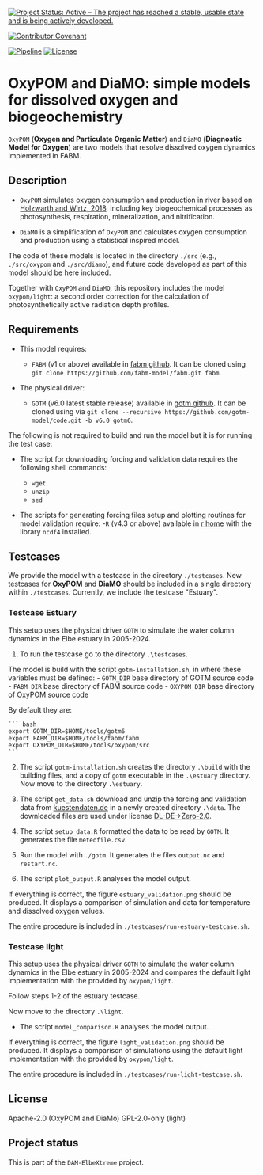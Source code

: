<!--
SPDX-FileCopyrightText: 2025 Helmholtz-Zentrum hereon GmbH
SPDX-License-Identifier: CC0-1.0
SPDX-FileContributor Ovidio Garcia-Oliva <ovidio.garcia@hereon.de>
-->

<!--
[![Open Code](https://img.shields.io/badge/_%3C%2F%3E-open_code-92c02e?logo=gnometerminal&logoColor=lightblue&link=https://www.comses.net/resources/open-code-badge/)](LINK HERE)
[![DOI](https://zenodo.org/badge/DOI/10.5281/zenodo.8430014.svg)](LINK HERE)
[![JOSS status](https://joss.theoj.org/papers/84a737c77c6d676d0aefbcef8974b138/status.svg)](LINK HERE)
-->
[![Project Status: Active – The project has reached a stable, usable state and is being actively developed.](https://www.repostatus.org/badges/latest/active.svg)](https://www.repostatus.org/#active)
<!--
[![OpenSSF Best Practices](https://bestpractices.coreinfrastructure.org/projects/7240/badge)](https://bestpractices.coreinfrastructure.org/projects/7240)
-->
[![Contributor Covenant](https://img.shields.io/badge/Contributor%20Covenant-2.1-4baaaa.svg)](./doc/contributing/code_of_conduct.md)
<!-- For this we need to open the repo
[![REUSE status](https://api.reuse.software/badge/github.com/fsfe/reuse-tool)](https://api.reuse.software/info/codebase.helmholtz.cloud/mussel/netlogo-northsea-species)
-->
<!-- [![Prettier style](https://img.shields.io/badge/code_style-prettier-ff69b4.svg?style=flat-square)](https://github.com/prettier/prettier)
[![CodeFactor](https://www.codefactor.io/repository/github/platipodium/vinos/badge)](https://www.codefactor.io/repository/github/platipodium/vinos
-->
[![Pipeline](https://codebase.helmholtz.cloud/dam-elbextreme/oxypom/badges/main/pipeline.svg)](https://codebase.helmholtz.cloud/dam-elbextreme/oxypom/-/pipelines)
[![License](https://img.shields.io/badge/License-Apache%202.0-blue.svg)](./LICENSES/Apache-2.0.txt)

# OxyPOM and DiaMO: simple models for dissolved oxygen and biogeochemistry

`OxyPOM` (**Oxygen and Particulate Organic Matter**) and `DiaMO` (**Diagnostic Model for Oxygen**) are two models that resolve dissolved oxygen dynamics implemented in FABM.

## Description

* `OxyPOM` simulates oxygen consumption and production in river based on [Holzwarth and Wirtz, 2018](https://doi.org/10.1016/j.ecss.2018.01.020), including key biogeochemical processes as photosynthesis, respiration, mineralization, and nitrification.

* `DiaMO` is a simplification of `OxyPOM` and calculates oxygen consumption and production using a statistical inspired model.

The code of these models is located in the directory `./src` (e.g., `./src/oxypom` and `./src/diamo`), and future code developed as part of this model should be here included.

Together with `OxyPOM` and `DiaMO`, this repository includes the model `oxypom/light`: a second order correction for the calculation of photosynthetically active radiation depth profiles.


## Requirements

* This model requires:
  - `FABM` (v1 or above) available in [fabm github](https://github.com/fabm-model/fabm/).
  It can be cloned using `git clone https://github.com/fabm-model/fabm.git fabm`.

* The physical driver:
  - `GOTM` (v6.0 latest stable release) available in [gotm github](https://github.com/orgs/gotm-model/repositories).
  It can be cloned using via `git clone --recursive https://github.com/gotm-model/code.git -b v6.0 gotm6`.

The following is not required to build and run the model but it is for running the test case:

* The script for downloading forcing and validation data requires the following shell commands:
  - `wget`
  - `unzip`
  - `sed`

* The scripts for generating forcing files setup and plotting routines for model validation require:
  -`R` (v4.3 or above) available in [r home](https://www.r-project.org/) with the library `ncdf4` installed.

## Testcases

We provide the model with a testcase in the directory `./testcases`.
New testcases for **OxyPOM** and **DiaMO** should be included in a single directory within `./testcases`.
Currently, we include the testcase "Estuary".

### Testcase Estuary

This setup uses the physical driver `GOTM` to simulate the water column dynamics in the Elbe estuary in 2005-2024.

1. To run the testcase go to the directory `.\testcases`.

The model is build with the script `gotm-installation.sh`, in where these variables must be defined:
    - `GOTM_DIR` base directory of GOTM source code
    - `FABM_DIR` base directory of FABM source code
    - `OXYPOM_DIR` base directory of OxyPOM source code

By default they are:

    ``` bash
    export GOTM_DIR=$HOME/tools/gotm6
    export FABM_DIR=$HOME/tools/fabm/fabm
    export OXYPOM_DIR=$HOME/tools/oxypom/src
    ```

2. The script `gotm-installation.sh` creates the directory `.\build` with the building files, and a copy of `gotm` executable in the `.\estuary` directory.
    Now move to the directory `.\estuary`.

3. The script `get_data.sh` download and unzip the forcing and validation data from [kuestendaten.de](https://www.kuestendaten.de) in a newly created directory `.\data`.
    The downloaded files are used under license [DL-DE->Zero-2.0](https://www.govdata.de/dl-de/zero-2-0).

4. The script `setup_data.R` formatted the data to be read by `GOTM`. It generates the file `meteofile.csv`.

5. Run the model with `./gotm`. It generates the files `output.nc` and `restart.nc`.

6. The script `plot_output.R` analyses the model output.

If everything is correct, the figure `estuary_validation.png` should be produced.
It displays a comparison of simulation and data for temperature and dissolved oxygen values.

The entire procedure is included in `./testcases/run-estuary-testcase.sh`.

### Testcase light

This setup uses the physical driver `GOTM` to simulate the water column dynamics in the Elbe estuary in 2005-2024 and compares the default light implementation with the provided by `oxypom/light`.

Follow steps 1-2 of the estuary testcase.

Now move to the directory `.\light`.

* The script `model_comparison.R` analyses the model output.

If everything is correct, the figure `light_validation.png` should be produced.
It displays a comparison of simulations using the default light implementation with the provided by `oxypom/light`.

The entire procedure is included in `./testcases/run-light-testcase.sh`.

## License

Apache-2.0 (OxyPOM and DiaMo)
GPL-2.0-only (light)

## Project status

This is part of the `DAM-ElbeXtreme` project.
